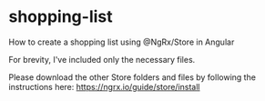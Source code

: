 # shopping-list
How to create a shopping list using @NgRx/Store in Angular

For brevity, I've included only the necessary files. 

Please download the other Store folders and files by following the instructions here: https://ngrx.io/guide/store/install
